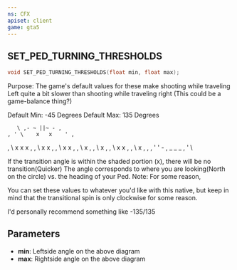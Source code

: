 ```yaml
---
ns: CFX
apiset: client
game: gta5
---
```

## SET_PED_TURNING_THRESHOLDS

```c
void SET_PED_TURNING_THRESHOLDS(float min, float max);
```

Purpose: The game's default values for these make shooting while traveling Left quite a bit slower than shooting while traveling right (This could be a game-balance thing?)

Default Min: -45 Degrees
Default Max: 135 Degrees

       \ ,- ~ ||~ - ,
    , ' \    x   x    ' ,
  ,      \    x    x   x  ,
 ,         \  x     x      ,
,            \     x    x  ,
,              \      x    ,
,                \   x     ,
 ,                 \   x x ,
  ,                  \  x ,
    ,                 \, '
      ' - , _ _ _ ,  '  \

If the transition angle is within the shaded portion (x), there will be no transition(Quicker)
The angle corresponds to where you are looking(North on the circle) vs. the heading of your Ped.
Note: For some reason, 

You can set these values to whatever you'd like with this native, but keep in mind that the transitional spin is only clockwise for some reason.

I'd personally recommend something like -135/135

## Parameters
* **min**: Leftside angle on the above diagram
* **max**: Rightside angle on the above diagram